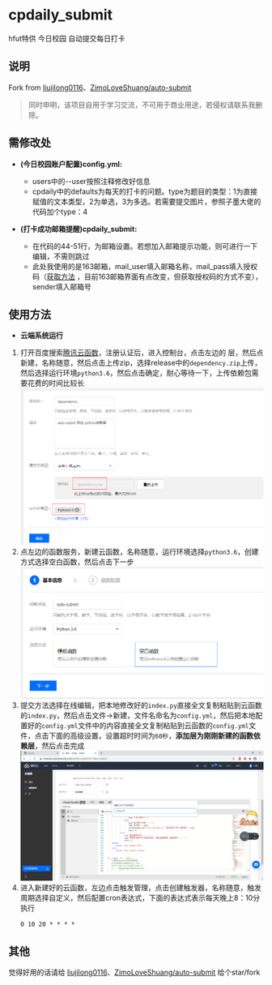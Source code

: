 # cpdaily_submit
  hfut特供 今日校园 自动提交每日打卡

## 说明
  Fork from [liujilong0116](https://github.com/liujilong0116/cpdaily_submit)、[ZimoLoveShuang/auto-submit](https://github.com/ZimoLoveShuang/auto-submit)

> 同时申明，该项目自用于学习交流，不可用于商业用途，若侵权请联系我删除。

## 需修改处
* **(今日校园账户配置)config.yml:**
    * users中的--user按照注释修改好信息
    * cpdaily中的defaults为每天的打卡的问题。type为题目的类型：1为直接赋值的文本类型，2为单选，3为多选。若需要提交图片，参照子墨大佬的代码加个type：4
  

* **(打卡成功邮箱提醒)cpdaily_submit:**
    * 在代码的44-51行，为邮箱设置。若想加入邮箱提示功能，则可进行一下编辑，不需则跳过
    * 此处我使用的是163邮箱，mail_user填入邮箱名称，mail_pass填入授权码（[获取方法](https://jingyan.baidu.com/article/adc815139f60c2f723bf7385.html) ，目前163邮箱界面有点改变，但获取授权码的方式不变），sender填入邮箱号

## 使用方法
  
* **云端系统运行**
1. 打开百度搜索[腾讯云函数](https://console.cloud.tencent.com/scf/index?rid=1)，注册认证后，进入控制台，点击左边的  层，然后点新建，名称随意，然后点击上传zip，选择release中的`dependency.zip`上传，然后选择运行环境`python3.6`，然后点击确定，耐心等待一下，上传依赖包需要花费的时间比较长
  ![新建腾讯云函数依赖](screenshots/ed6044e6.png)
2. 点左边的函数服务，新建云函数，名称随意，运行环境选择`python3.6`，创建方式选择空白函数，然后点击下一步
![新建腾讯云函数](screenshots/a971478e.png)
3. 提交方法选择在线编辑，把本地修改好的`index.py`直接全文复制粘贴到云函数的`index.py`，然后点击文件->新建，文件名命名为`config.yml`，然后把本地配置好的`config.yml`文件中的内容直接全文复制粘贴到云函数的`config.yml`文件，点击下面的高级设置，设置超时时间为`60秒`，**添加层为刚刚新建的函数依赖层**，然后点击完成
![配置腾讯云函数](screenshots/1aa80c41.png)
4. 进入新建好的云函数，左边点击触发管理，点击创建触发器，名称随意，触发周期选择自定义，然后配置cron表达式，下面的表达式表示每天晚上8：10分执行
    ```shell script
   0 10 20 * * * *
    ```
## 其他
觉得好用的话请给 [liujilong0116](https://github.com/liujilong0116/cpdaily_submit)、[ZimoLoveShuang/auto-submit](https://github.com/ZimoLoveShuang/auto-submit) 给个star/fork